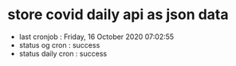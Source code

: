# store covid daily api as json data

- last cronjob : Friday, 16 October 2020 07:02:55
- status og cron : success
- status daily cron : success
      
      